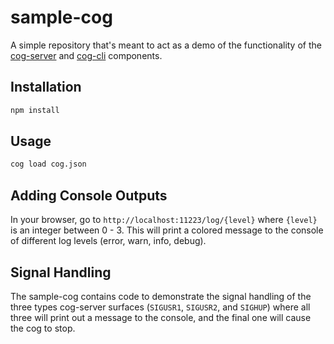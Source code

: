 # sample-cog

A simple repository that's meant to act as a demo of the functionality of the [cog-server](https://github.com/bishopcais/cog-server) and
[cog-cli](https://github.com/bishopcais/cog-cli) components.

## Installation

```bash
npm install
```

## Usage

```bash
cog load cog.json
```

## Adding Console Outputs

In your browser, go to `http://localhost:11223/log/{level}` where `{level}` is an integer between 0 - 3. This will print a colored
message to the console of different log levels (error, warn, info, debug).

## Signal Handling

The sample-cog contains code to demonstrate the signal handling of the three types cog-server surfaces (`SIGUSR1`, `SIGUSR2`, and `SIGHUP`)
where all three will print out a message to the console, and the final one will cause the cog to stop.
